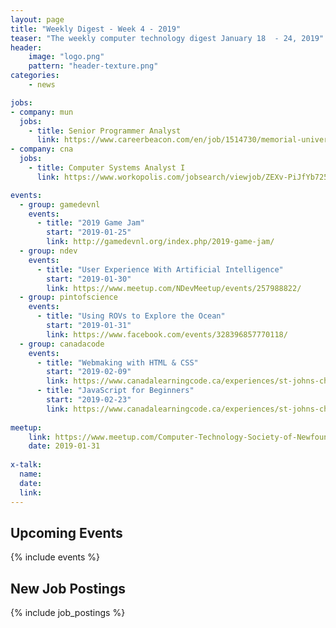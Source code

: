 ```yaml
---
layout: page
title: "Weekly Digest - Week 4 - 2019"
teaser: "The weekly computer technology digest January 18  - 24, 2019"
header:
    image: "logo.png"
    pattern: "header-texture.png"
categories:
    - news

jobs:
- company: mun
  jobs:
    - title: Senior Programmer Analyst
      link: https://www.careerbeacon.com/en/job/1514730/memorial-university-of-newfoundland/senior-programmer-analyst/st-john-s
- company: cna
  jobs:
    - title: Computer Systems Analyst I
      link: https://www.workopolis.com/jobsearch/viewjob/ZEXv-PiJfYb725gR3roiV98pHkH1kxdkj9zDeU43KUv1Z1-hv4beKQ

events:
  - group: gamedevnl
    events:
      - title: "2019 Game Jam"
        start: "2019-01-25"
        link: http://gamedevnl.org/index.php/2019-game-jam/
  - group: ndev
    events:
      - title: "User Experience With Artificial Intelligence"
        start: "2019-01-30"
        link: https://www.meetup.com/NDevMeetup/events/257988822/
  - group: pintofscience
    events:
      - title: "Using ROVs to Explore the Ocean"
        start: "2019-01-31"
        link: https://www.facebook.com/events/328396857770118/
  - group: canadacode
    events:
      - title: "Webmaking with HTML & CSS"
        start: "2019-02-09"
        link: https://www.canadalearningcode.ca/experiences/st-johns-chapter-girls-learning-code-webmaking-with-html-css/
      - title: "JavaScript for Beginners"
        start: "2019-02-23"
        link: https://www.canadalearningcode.ca/experiences/st-johns-chapter-ladies-learning-code-javascript-for-beginners-an-introduction-to-the-fundamentals-of-web-programming/
 
meetup:
    link: https://www.meetup.com/Computer-Technology-Society-of-Newfoundland-and-Labrador/events/rpdzmpyzcbgc/
    date: 2019-01-31
  
x-talk:
  name:
  date: 
  link: 
---
```


## Upcoming Events
{% include events %}

## New Job Postings
{% include job_postings %}
